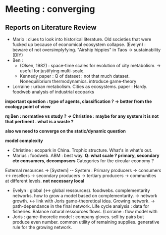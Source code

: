 
# Meeting : converging

## Reports on Literature Review

 * Mario : clues to look into historical literature. Old societies that were fucked up because of economical ecosystem collapse. (Evelyn) : beware of not oversimplyfying. "Airship hippies" in Taos -> sustainability (DIY)
 * Ben :
    - (Olsen, 1982) : space-time scales for evolution of city metabolism. -> useful for justifying multi-scale. 
    - Kennedy paper : Q of dataset : not that much dataset. Nonequilibrium thermodynamics. introduce game-theory
 * Lorraine : urban metabolism. Cities as ecosystems. paper : Hardy. foodweb analysis of industrial ecoparks
 
**important question : type of agents, classification ? -> better from the ecology point of view**

**rq Ben : normative vs study ? -> Christine : maybe for any system it is not that pertinent . what is a waste ?**

**also we need to converge on the static/dynamic question** 

**model complexity**

 * Christine : ecopark in China. Trophic structure. What's in what's out.
 * Marius : foodweb. ABM : best way. **Q: what scale ? primary, secondary etc consumers, decomposers** Categories for the circular economy ?
 
External resources -> [System] -- System : Primary producers -> consumers <-> resellers -> secondary producers -> tertiary producers
-> communities at different levels. **not necessary local**

 * Evelyn : global (<-> global ressources). foodwebs. complementarity networks. how to grow a model based on complementarity. -> network growth. <-> link with Joris game-theoretical idea. Growing network. -> path-dependance in the final network.
 Life cycle analysis : data for fisheries. Balance natural ressources flows. (Lorraine : flow model with 
 * Joris : game-theoretic model : company gloves. sell by pairs but produce even number. common utility of remaining supplies. generative rule for the growing network.
 







